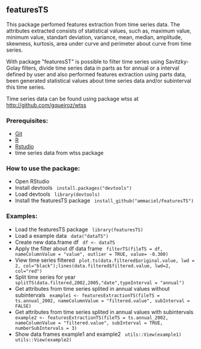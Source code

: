 <h2>featuresTS</h2>

This package perfomed features extraction from time series data. The attributes extracted consists of statistical values, such as, maximum value, minimum value, standart deviation, variance, mean, median, amplitude, skewness, kurtosis, area under curve and perimeter about curve from time series. 

With package "featuresST" is possible to filter time series using Savitzky-Golay filters, divide time series data in parts as for annual or a interval defined by user and also performed features extraction using parts data, been generated statistical values about time series data and/or subinterval this time series.  

Time series data can be found using package wtss at <a href="http://github.com/gqueiroz/wtss/">http://github.com/gqueiroz/wtss<a>

<h3>Prerequisites: </h3> 
<ul>
  <li><a href="http://git-scm.com/">Git</a></li>
  <li><a href="http://www.r-project.org/">R</a></li>
  <li><a href="http://www.rstudio.com/">Rstudio</a></li>
  <li>time series data from wtss package </li>
</ul>

<h3>How to use the package:</h3>
<ul>
  <li>Open RStudio</li>
  <li>Install devtools <code> install.packages("devtools") </code> </li>
  <li>Load devtools <code> library(devtools) </code> </li>
  <li>Install the featuresTS package <code> install_github("ammaciel/FeaturesTS") </code> </li>
</ul>

<h3>Examples:</h3>
<ul>
  <li> Load the featuresTS package <code> library(featuresTS) </code></li>
  <li> Load a example data <code> data("dataTS") </code></li>
  <li> Create new data.frame df <code> df <- dataTS </code></li>
  <li> Apply the filter about df data frame <code> filterTS(fileTS = df, nameColumnValue = "value", outlier = TRUE, value= -0.300)  </code></li>
  <li> View time series filtered <code> plot.ts(data.filtered$original.value, lwd = 2, col="black");lines(data.filtered$filtered.value, lwd=2, col="red") </code></li>
  <li> Split time series for year <code> splitTS(data.filtered,2002,2005,"date",typeInterval = "annual") </code></li>
  <li> Get attributes from time series splited in annual values without subintervals <code> example1 <- featuresExtractionTS(fileTS = ts.annual_2002, nameColumnValue = "filtered.value", subInterval = FALSE) </code> </li>
  <li> Get attributes from time series splited in annual values with subintervals <code> example2 <- featuresExtractionTS(fileTS = ts.annual_2002, nameColumnValue = "filtered.value", subInterval = TRUE, numberSubIntervals = 3) </code> </li>
  <li> Show data frames example1 and example2 <code> utils::View(example1) </code> <code> utils::View(example2) </code> </li>
</ul>  
  
  
